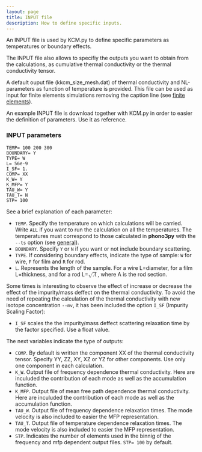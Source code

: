 ```yaml
---
layout: page
title: INPUT file 
description: How to define specific inputs.
---
```


An INPUT file is used by KCM.py to define specific parameters as temperatures or boundary effects.  

The INPUT file also allows to specifiy the outputs you want to obtain from the calculations, 
as cumulative thermal conductivity or the thermal conductivity tensor.

A default ouput file (kkcm_size_mesh.dat) of thermal conductivity and NL-parameters as function of temperature is provided. This file can be used as input for finite elements simulations removing the caption line (see [finite elements](https://physta.github.io/finite_elements/)).

An example INPUT file is download together with KCM.py in order to easier the definition of parameters. Use it as reference.

### INPUT parameters

	TEMP= 100 200 300
	BOUNDARY= Y
	TYPE= W
	L= 56e-9
	I_SF= 1.
	COMP= XX
	K_W= Y
	K_MFP= Y
	TAU_W= Y
	TAU_T= N
	STP= 100

See a brief explanation of each parameter:
- `TEMP`. Specify the temperature on which calculations will be carried. Write `ALL` if you want to run the calculation on all the temperatures. The temperatures must correspond
to those calculated in <b>phono3py</b> with the `--ts` option (see [general](https://physta.github.io/user_guide/)).
- `BOUNDARY`. Specify `Y` or `N` if you want or not include boundary scattering.
- `TYPE`. If considering boundary effects, indicate the type of sample: `W` for wire, `F` for film and `R` for rod.
- `L`. Represents the length of the sample. For a wire L=diameter, for a film L=thickness, and for a rod L=<math><msqrt><mi>A</mi></msqrt></math>, where A is the rod section.


Some times is interesting to observe the effect of increase or decrease the effect of the impurity/mass deffect on the thermal conductivity.
To avoid the need of repeating the calculation of the thermal conductivity with new isotope concentration `--mv`, it has been included the option `I_SF` (Impurity Scaling Factor):

- `I_SF` scales the the impurity/mass deffect scattering relaxation time by the factor specified. Use a float value.

The next variables indicate the type of outputs:

- `COMP`. By default is written the component XX of the thermal conductivity tensor. Specify YY, ZZ, XY, XZ or YZ for other components. Use only one component in each calculation. 
- `K_W`. Output file of frequency dependence thermal conductivity. Here are inculuded the contribution of each mode as well as the accumulation function.
- `K_MFP`. Output file of mean free path dependence thermal conductivity. Here are inculuded the contribution of each mode as well as the accumulation function.
- `TAU_W`. Output file of frequency dependence relaxation times. The mode velocity is also included to easier the MFP representation.
- `TAU_T`. Output file of temperature dependence relaxation times. The mode velocity is also included to easier the MFP representation.
- `STP`. Indicates the number of elements used in the binnig of the frequency and mfp dependent output files. `STP= 100` by default.
